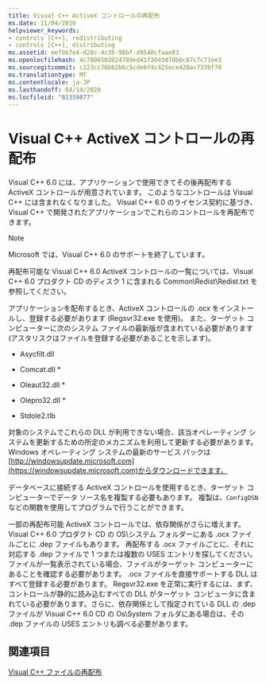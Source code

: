 ```yaml
---
title: Visual C++ ActiveX コントロールの再配布
ms.date: 11/04/2016
helpviewer_keywords:
- controls [C++], redistributing
- controls [C++], distributing
ms.assetid: eefbb7e4-d28c-4c35-98bf-d9540cfaae83
ms.openlocfilehash: 4c7806502024789ed41f3043d7db6c87c7c71ee3
ms.sourcegitcommit: c123cc76bb2b6c5cde6f4c425ece420ac733bf70
ms.translationtype: MT
ms.contentlocale: ja-JP
ms.lasthandoff: 04/14/2020
ms.locfileid: "81359877"
---
```

# <a name="redistributing-visual-c-activex-controls"></a>Visual C++ ActiveX コントロールの再配布

Visual C++ 6.0 には、アプリケーションで使用できてその後再配布する ActiveX コントロールが用意されています。 このようなコントロールは Visual C++ には含まれなくなりました。 Visual C++ 6.0 のライセンス契約に基づき、Visual C++ で開発されたアプリケーションでこれらのコントロールを再配布できます。

> [!NOTE]
> Microsoft では、Visual C++ 6.0 のサポートを終了しています。

再配布可能な Visual C++ 6.0 ActiveX コントロールの一覧については、Visual C++ 6.0 プロダクト CD のディスク 1 に含まれる Common\Redist\Redist.txt を参照してください。

アプリケーションを配布するとき、ActiveX コントロールの .ocx をインストールし、登録する必要があります (Regsvr32.exe を使用)。 また、ターゲット コンピューターに次のシステム ファイルの最新版が含まれている必要があります (アスタリスクはファイルを登録する必要があることを示します)。

- Asycfilt.dll

- Comcat.dll \*

- Oleaut32.dll \*

- Olepro32.dll \*

- Stdole2.tlb

対象のシステムでこれらの DLL が利用できない場合、該当オペレーティング システムを更新するための所定のメカニズムを利用して更新する必要があります。 Windows オペレーティング システムの最新のサービス パックは[http://windowsupdate.microsoft.com](https://windowsupdate.microsoft.com)からダウンロードできます。

データベースに接続する ActiveX コントロールを使用するとき、ターゲット コンピューターでデータ ソース名を複製する必要もあります。 複製は、`ConfigDSN` などの関数を使用してプログラムで行うことができます。

一部の再配布可能 ActiveX コントロールでは、依存関係がさらに増えます。 Visual C++ 6.0 プロダクト CD の OS\システム フォルダーにある .ocx ファイルごとに .dep ファイルもあります。 再配布する .ocx ファイルごとに、それに対応する .dep ファイルで 1 つまたは複数の USES エントリを探してください。 ファイルが一覧表示されている場合、ファイルがターゲット コンピューターにあることを確認する必要があります。 .ocx ファイルを直接サポートする DLL はすべて登録する必要があります。 Regsvr32.exe を正常に実行するには、まず、コントロールが静的に読み込むすべての DLL がターゲット コンピュータに含まれている必要があります。さらに、依存関係として指定されている DLL の .dep ファイルが Visual C++ 6.0 CD の Os\System フォルダにある場合は、その .dep ファイルの USES エントリも調べる必要があります。

## <a name="see-also"></a>関連項目

[Visual C++ ファイルの再配布](redistributing-visual-cpp-files.md)
